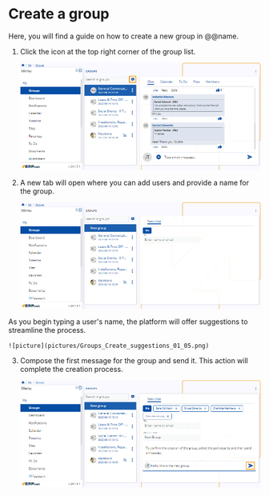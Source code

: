 # Create a group 

Here, you will find a guide on how to create a new group in @@name. 

1. Click the icon at the top right corner of the group list. 

    ![picture](pictures/Groups_Create_icon_01_05.png) 
   
2. A new tab will open where you can add users and provide a name for the group.

    ![picture](pictures/Groups_Create_tab_01_05.png) 

  As you begin typing a user's name, the platform will offer suggestions to streamline the process.

    ![picture](pictures/Groups_Create_suggestions_01_05.png) 

3. Compose the first message for the group and send it. This action will complete the creation process.

    ![picture](pictures/Groups_Create_finish_01_05.png) 
